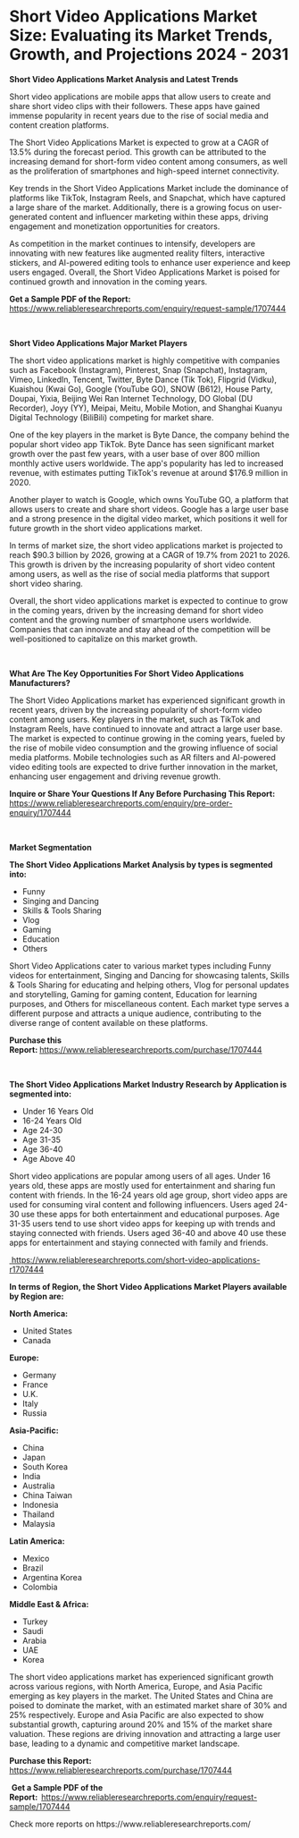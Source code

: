 <p><h1>Short Video Applications Market Size: Evaluating its Market Trends, Growth, and Projections 2024 - 2031</h1></p><p><strong>Short Video Applications Market Analysis and Latest Trends</strong></p>
<p><p>Short video applications are mobile apps that allow users to create and share short video clips with their followers. These apps have gained immense popularity in recent years due to the rise of social media and content creation platforms.</p><p>The Short Video Applications Market is expected to grow at a CAGR of 13.5% during the forecast period. This growth can be attributed to the increasing demand for short-form video content among consumers, as well as the proliferation of smartphones and high-speed internet connectivity.</p><p>Key trends in the Short Video Applications Market include the dominance of platforms like TikTok, Instagram Reels, and Snapchat, which have captured a large share of the market. Additionally, there is a growing focus on user-generated content and influencer marketing within these apps, driving engagement and monetization opportunities for creators.</p><p>As competition in the market continues to intensify, developers are innovating with new features like augmented reality filters, interactive stickers, and AI-powered editing tools to enhance user experience and keep users engaged. Overall, the Short Video Applications Market is poised for continued growth and innovation in the coming years.</p></p>
<p><strong>Get a Sample PDF of the Report:&nbsp;</strong> <a href="https://www.reliableresearchreports.com/enquiry/request-sample/1707444">https://www.reliableresearchreports.com/enquiry/request-sample/1707444</a></p>
<p>&nbsp;</p>
<p><strong>Short Video Applications Major Market Players</strong></p>
<p><p>The short video applications market is highly competitive with companies such as Facebook (Instagram), Pinterest, Snap (Snapchat), Instagram, Vimeo, LinkedIn, Tencent, Twitter, Byte Dance (Tik Tok), Flipgrid (Vidku), Kuaishou (Kwai Go), Google (YouTube GO), SNOW (B612), House Party, Doupai, Yixia, Beijing Wei Ran Internet Technology, DO Global (DU Recorder), Joyy (YY), Meipai, Meitu, Mobile Motion, and Shanghai Kuanyu Digital Technology (BiliBili) competing for market share.</p><p>One of the key players in the market is Byte Dance, the company behind the popular short video app TikTok. Byte Dance has seen significant market growth over the past few years, with a user base of over 800 million monthly active users worldwide. The app's popularity has led to increased revenue, with estimates putting TikTok's revenue at around $176.9 million in 2020.</p><p>Another player to watch is Google, which owns YouTube GO, a platform that allows users to create and share short videos. Google has a large user base and a strong presence in the digital video market, which positions it well for future growth in the short video applications market.</p><p>In terms of market size, the short video applications market is projected to reach $90.3 billion by 2026, growing at a CAGR of 19.7% from 2021 to 2026. This growth is driven by the increasing popularity of short video content among users, as well as the rise of social media platforms that support short video sharing.</p><p>Overall, the short video applications market is expected to continue to grow in the coming years, driven by the increasing demand for short video content and the growing number of smartphone users worldwide. Companies that can innovate and stay ahead of the competition will be well-positioned to capitalize on this market growth.</p></p>
<p>&nbsp;</p>
<p><strong>What Are The Key Opportunities For Short Video Applications Manufacturers?</strong></p>
<p><p>The Short Video Applications market has experienced significant growth in recent years, driven by the increasing popularity of short-form video content among users. Key players in the market, such as TikTok and Instagram Reels, have continued to innovate and attract a large user base. The market is expected to continue growing in the coming years, fueled by the rise of mobile video consumption and the growing influence of social media platforms. Mobile technologies such as AR filters and AI-powered video editing tools are expected to drive further innovation in the market, enhancing user engagement and driving revenue growth.</p></p>
<p><strong>Inquire or Share Your Questions If Any Before Purchasing This Report:</strong> <a href="https://www.reliableresearchreports.com/enquiry/pre-order-enquiry/1707444">https://www.reliableresearchreports.com/enquiry/pre-order-enquiry/1707444</a></p>
<p>&nbsp;</p>
<p><strong>Market Segmentation</strong></p>
<p><strong>The Short Video Applications Market Analysis by types is segmented into:</strong></p>
<p><ul><li>Funny</li><li>Singing and Dancing</li><li>Skills & Tools Sharing</li><li>Vlog</li><li>Gaming</li><li>Education</li><li>Others</li></ul></p>
<p><p>Short Video Applications cater to various market types including Funny videos for entertainment, Singing and Dancing for showcasing talents, Skills & Tools Sharing for educating and helping others, Vlog for personal updates and storytelling, Gaming for gaming content, Education for learning purposes, and Others for miscellaneous content. Each market type serves a different purpose and attracts a unique audience, contributing to the diverse range of content available on these platforms.</p></p>
<p><strong>Purchase this Report:&nbsp;</strong><a href="https://www.reliableresearchreports.com/purchase/1707444">https://www.reliableresearchreports.com/purchase/1707444</a></p>
<p>&nbsp;</p>
<p><strong>The Short Video Applications Market Industry Research by Application is segmented into:</strong></p>
<p><ul><li>Under 16 Years Old</li><li>16-24 Years Old</li><li>Age 24-30</li><li>Age 31-35</li><li>Age 36-40</li><li>Age Above 40</li></ul></p>
<p><p>Short video applications are popular among users of all ages. Under 16 years old, these apps are mostly used for entertainment and sharing fun content with friends. In the 16-24 years old age group, short video apps are used for consuming viral content and following influencers. Users aged 24-30 use these apps for both entertainment and educational purposes. Age 31-35 users tend to use short video apps for keeping up with trends and staying connected with friends. Users aged 36-40 and above 40 use these apps for entertainment and staying connected with family and friends.</p></p>
<p><a href="https://www.reliableresearchreports.com/short-video-applications-r1707444">&nbsp;https://www.reliableresearchreports.com/short-video-applications-r1707444</a></p>
<p><strong>In terms of Region, the Short Video Applications Market Players available by Region are:</strong></p>
<p>
    <p> <strong> North America: </strong>
        <ul>
            <li>United States</li>
            <li>Canada</li>
        </ul>
        </p> 
    <p> <strong> Europe: </strong>
        <ul>
            <li>Germany</li>
            <li>France</li>
            <li>U.K.</li>
            <li>Italy</li>
            <li>Russia</li>
        </ul>
        </p> 
    <p> <strong> Asia-Pacific: </strong>
        <ul>
            <li>China</li>
            <li>Japan</li>
            <li>South Korea</li>
            <li>India</li>
            <li>Australia</li>
            <li>China Taiwan</li>
            <li>Indonesia</li>
            <li>Thailand</li>
            <li>Malaysia</li>
        </ul>
        </p> 
    <p> <strong> Latin America: </strong>
        <ul>
            <li>Mexico</li>
            <li>Brazil</li>
            <li>Argentina Korea</li>
            <li>Colombia</li>
        </ul>
        </p> 
    <p> <strong> Middle East & Africa: </strong>
        <ul>
            <li>Turkey</li>
            <li>Saudi</li>
            <li>Arabia</li>
            <li>UAE</li>
            <li>Korea</li>
        </ul>
    </p>
    </p>
<p><p>The short video applications market has experienced significant growth across various regions, with North America, Europe, and Asia Pacific emerging as key players in the market. The United States and China are poised to dominate the market, with an estimated market share of 30% and 25% respectively. Europe and Asia Pacific are also expected to show substantial growth, capturing around 20% and 15% of the market share valuation. These regions are driving innovation and attracting a large user base, leading to a dynamic and competitive market landscape.</p></p>
<p><strong>Purchase this Report: </strong><a href="https://www.reliableresearchreports.com/purchase/1707444">https://www.reliableresearchreports.com/purchase/1707444</a></p>
<p>&nbsp;<strong>Get a Sample PDF of the Report:&nbsp;&nbsp;</strong><a href="https://www.reliableresearchreports.com/enquiry/request-sample/1707444">https://www.reliableresearchreports.com/enquiry/request-sample/1707444</a></p>
<p><strong></strong></p>
<p>Check more reports on https://www.reliableresearchreports.com/</p>